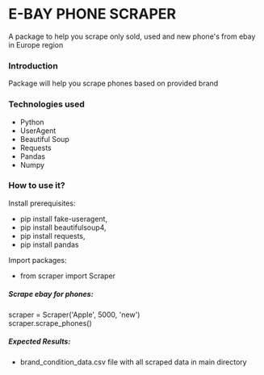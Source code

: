 # E-BAY PHONE SCRAPER

A package to help you scrape only sold, used and new phone's from ebay in Europe region 

### Introduction
Package will help you scrape phones based on provided brand

### Technologies used
- Python
- UserAgent
- Beautiful Soup
- Requests
- Pandas
- Numpy

### How to use it?

Install prerequisites:

- pip install fake-useragent,
- pip install beautifulsoup4,
- pip install requests,
- pip install pandas

Import packages:

- from scraper import Scraper

##### Scrape ebay for phones:

scraper = Scraper('Apple', 5000, 'new')\
scraper.scrape_phones()

##### Expected Results:

- brand_condition_data.csv file with all scraped data in main directory 